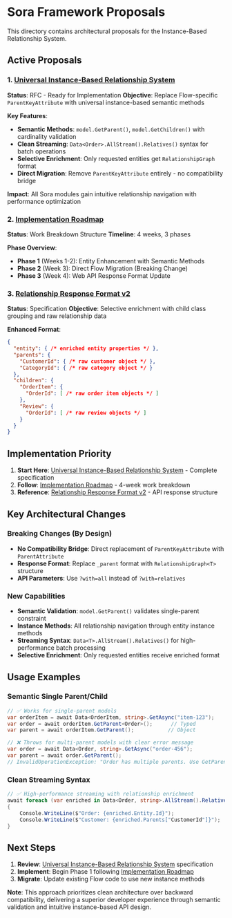 # Sora Framework Proposals

This directory contains architectural proposals for the Instance-Based Relationship System.

## Active Proposals

### 1. [Universal Instance-Based Relationship System](parent-relationship-system.md)
**Status**: RFC - Ready for Implementation
**Objective**: Replace Flow-specific `ParentKeyAttribute` with universal instance-based semantic methods

**Key Features**:
- **Semantic Methods**: `model.GetParent()`, `model.GetChildren()` with cardinality validation
- **Clean Streaming**: `Data<Order>.AllStream().Relatives()` syntax for batch operations
- **Selective Enrichment**: Only requested entities get `RelationshipGraph` format
- **Direct Migration**: Remove `ParentKeyAttribute` entirely - no compatibility bridge

**Impact**: All Sora modules gain intuitive relationship navigation with performance optimization

### 2. [Implementation Roadmap](implementation-roadmap.md)
**Status**: Work Breakdown Structure
**Timeline**: 4 weeks, 3 phases

**Phase Overview**:
- **Phase 1** (Weeks 1-2): Entity Enhancement with Semantic Methods
- **Phase 2** (Week 3): Direct Flow Migration (Breaking Change)
- **Phase 3** (Week 4): Web API Response Format Update

### 3. [Relationship Response Format v2](relationship-response-format-v2.md)
**Status**: Specification
**Objective**: Selective enrichment with child class grouping and raw relationship data

**Enhanced Format**:
```json
{
  "entity": { /* enriched entity properties */ },
  "parents": {
    "CustomerId": { /* raw customer object */ },
    "CategoryId": { /* raw category object */ }
  },
  "children": {
    "OrderItem": {
      "OrderId": [ /* raw order item objects */ ]
    },
    "Review": {
      "OrderId": [ /* raw review objects */ ]
    }
  }
}
```

## Implementation Priority

1. **Start Here**: [Universal Instance-Based Relationship System](parent-relationship-system.md) - Complete specification
2. **Follow**: [Implementation Roadmap](implementation-roadmap.md) - 4-week work breakdown
3. **Reference**: [Relationship Response Format v2](relationship-response-format-v2.md) - API response structure

## Key Architectural Changes

### Breaking Changes (By Design)
- **No Compatibility Bridge**: Direct replacement of `ParentKeyAttribute` with `ParentAttribute`
- **Response Format**: Replace `_parent` format with `RelationshipGraph<T>` structure
- **API Parameters**: Use `?with=all` instead of `?with=relatives`

### New Capabilities
- **Semantic Validation**: `model.GetParent()` validates single-parent constraint
- **Instance Methods**: All relationship navigation through entity instance methods
- **Streaming Syntax**: `Data<T>.AllStream().Relatives()` for high-performance batch processing
- **Selective Enrichment**: Only requested entities receive enriched format

## Usage Examples

### Semantic Single Parent/Child
```csharp
// ✅ Works for single-parent models
var orderItem = await Data<OrderItem, string>.GetAsync("item-123");
var order = await orderItem.GetParent<Order>();      // Typed
var parent = await orderItem.GetParent();           // Object

// ❌ Throws for multi-parent models with clear error message
var order = await Data<Order, string>.GetAsync("order-456");
var parent = await order.GetParent();
// InvalidOperationException: "Order has multiple parents. Use GetParents() instead"
```

### Clean Streaming Syntax
```csharp
// ✅ High-performance streaming with relationship enrichment
await foreach (var enriched in Data<Order, string>.AllStream().Relatives())
{
    Console.WriteLine($"Order: {enriched.Entity.Id}");
    Console.WriteLine($"Customer: {enriched.Parents["CustomerId"]}");
}
```

## Next Steps

1. **Review**: [Universal Instance-Based Relationship System](parent-relationship-system.md) specification
2. **Implement**: Begin Phase 1 following [Implementation Roadmap](implementation-roadmap.md)
3. **Migrate**: Update existing Flow code to use new instance methods

**Note**: This approach prioritizes clean architecture over backward compatibility, delivering a superior developer experience through semantic validation and intuitive instance-based API design.